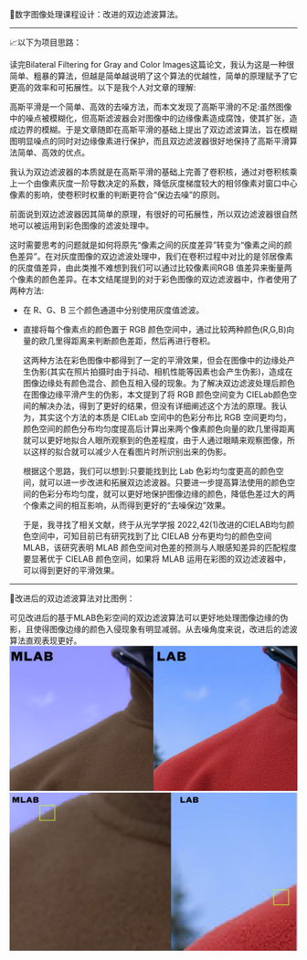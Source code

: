 📖数字图像处理课程设计：改进的双边滤波算法。

---

📈以下为项目思路：

  读完Bilateral Filtering for Gray and Color Images这篇论文，我认为这是一种很简单、粗暴的算法，但越是简单越说明了这个算法的优越性，简单的原理赋予了它更高的效率和可拓展性。以下是我个人对文章的理解:

  高斯平滑是一个简单、高效的去噪方法，而本文发现了高斯平滑的不足:虽然图像中的噪点被模糊化，但高斯滤波器会对图像中的边缘像素造成腐蚀，使其扩张，造成边界的模糊。于是文章随即在高斯平滑的基础上提出了双边滤波算法，旨在模糊图明显噪点的同时对边缘像素进行保护，而且双边滤波器很好地保持了高斯平滑算法简单、高效的优点。

  我认为双边滤波器的本质就是在高斯平滑的基础上完善了卷积核，通过对卷积核乘上一个由像素灰度一阶导数决定的系数，降低灰度梯度较大的相邻像素对窗口中心像素的影响，使卷积时权重的判断更符合“保边去噪”的原则。

  前面说到双边滤波器因其简单的原理，有很好的可拓展性，所以双边滤波器很自然地可以被运用到彩色图像的滤波处理中。

这时需要思考的问题就是如何将原先“像素之间的灰度差异”转变为“像素之间的颜色差异”。在对灰度图像的双边滤波处理中，我们在卷积过程中对比的是邻居像素的灰度值差异，由此类推不难想到我们可以通过比较像素间RGB 值差异来衡量两个像素的颜色差异。在本文结尾提到的对于彩色图像的双边滤波器中，作者使用了两种方法:

- 在 R、G、B 三个颜色通道中分别使用灰度值滤波。
- 直接将每个像素点的颜色置于 RGB 颜色空间中，通过比较两种颜色(R,G,B)向量的欧几里得距离来判断颜色差距，然后再进行卷积。

  这两种方法在彩色图像中都得到了一定的平滑效果，但会在图像中的边缘处产生伪影(其实在照片拍摄时由于抖动、相机性能等因素也会产生伪影)，造成在图像边缘处有颜色混合、颜色互相入侵的现象。为了解决双边滤波处理后颜色在图像边缘平滑产生的伪影，本文提到了将 RGB 颜色空间变为 CIELab颜色空间的解决办法，得到了更好的结果，但没有详细阐述这个方法的原理。我认为，其实这个方法的本质是 CIELab 空间中的色彩分布比 RGB 空间更均匀，颜色空间的颜色分布均匀度提高后计算出来两个像素颜色向量的欧几里得距离就可以更好地拟合人眼所观察到的色差程度，由于人通过眼睛来观察图像，所以这样的拟合就可以减少人在看图片时所识别出来的伪影。

  根据这个思路，我们可以想到:只要能找到比 Lab 色彩均匀度更高的颜色空间，就可以进一步改进和拓展双边滤波器。只要进一步提高算法使用的颜色空间的色彩分布均匀度，就可以更好地保护图像边缘的颜色，降低色差过大的两个像素之间的相互影响，从而得到更好的“去噪保边”效果。

  于是，我寻找了相关文献，终于从光学学报 2022,42(1)改进的CIELAB均匀颜色空间中，可知目前已有研究找到了比 CIELAB 分布更均匀的颜色空间 MLAB，该研究表明 MLAB 颜色空间对色差的预测与人眼感知差异的匹配程度要显著优于 CIELAB 颜色空间，如果将 MLAB 运用在彩图的双边滤波器中，可以得到更好的平滑效果。

---

🌄改进后的双边滤波算法对比图例：

可见改进后的基于MLAB色彩空间的双边滤波算法可以更好地处理图像边缘的伪影，且使得图像边缘的颜色入侵现象有明显减弱。从去噪角度来说，改进后的滤波算法直观表现更好。
![](https://raw.githubusercontent.com/alexrao02/ImageHost/main/%E6%88%AA%E5%B1%8F2023-02-25%2016.16.16.png)
![](https://raw.githubusercontent.com/alexrao02/ImageHost/main/%E6%88%AA%E5%B1%8F2023-02-25%2016.16.37.png)



